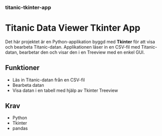 ### titanic-tkinter-app


# Titanic Data Viewer Tkinter App

Det här projektet är en Python-applikation byggd med **Tkinter** för att visa och bearbeta Titanic-datan. 
Applikationen läser in en CSV-fil med Titanic-datan, bearbetar den och visar den i en Treeview med en enkel GUI.

## Funktioner
- Läs in Titanic-datan från en CSV-fil
- Bearbeta datan
- Visa datan i en tabell med hjälp av Tkinter Treeview

## Krav
- Python 
- Tkinter 
- pandas



